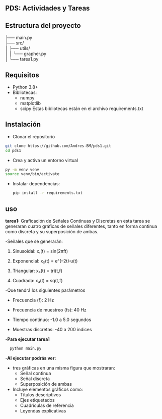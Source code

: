 ## PDS: Actividades y Tareas

## Estructura del proyecto
├── main.py  
├── src/  
│ ├── utils/  
│ │ └── grapher.py  
│ └── tarea1.py


## Requisitos
- Python 3.8+
- Bibliotecas:
  - numpy
  - matplotlib
  - scipy
Estas bibliotecas están en el archivo requirements.txt

## Instalación
 - Clonar el repositorio 
```bash
git clone https://github.com/Andres-BM/pds1.git
cd pds1
```
 - Crea y activa un entorno virtual
 ``` bash
 py -m venv venv
source venv/bin/activate
```
 - Instalar dependencias:
   ```bash
   pip install -r requirements.txt

## uso
**tarea1:** Graficación de Señales Continuas y Discretas
en esta tarea se generaran cuatro gráficas de señales diferentes, tanto en forma continua como discreta y su superposición de ambas.

-Señales que se generarán:
1.  Sinusoidal: x₁(t) = sin(2πft)
    
2.  Exponencial: x₂(t) = e^(–2t)·u(t)
    
3.  Triangular: x₃(t) = tri(t,f)
    
4.  Cuadrada: x₄(t) = sq(t,f)

-Que tendrá los siguientes parámetros 
-   Frecuencia (f): 2 Hz
    
-   Frecuencia de muestreo (fs): 40 Hz
    
-   Tiempo continuo: -1.0 a 5.0 segundos
    
-   Muestras discretas: -40 a 200 índices

**-Para ejecutar tarea1**
```bash
  python main.py 
```
**-Al ejecutar podrás ver:**
   -  tres gráficas en una misma figura que mostraran:
      - Señal continua
      - Señal discreta
      - Superposición de ambas
   - Incluye elementos gráficos como:
     - Títulos descriptivos
     - Ejes etiquetados
     - Cuadrículas de referencia
     - Leyendas explicativas

